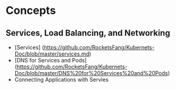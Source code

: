 # Concepts

## Services, Load Balancing, and Networking
* [Services] (https://github.com/RocketsFang/Kubernets-Doc/blob/master/services.md)
* [DNS for Services and Pods] (https://github.com/RocketsFang/Kubernets-Doc/blob/master/DNS%20for%20Services%20and%20Pods)
* Connecting Applications with Servies
